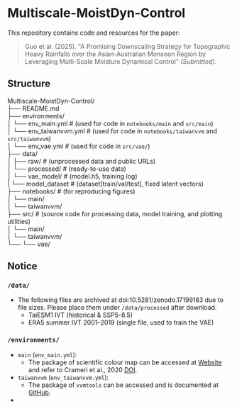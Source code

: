 # Multiscale-MoistDyn-Control

This repository contains code and resources for the paper:

> Guo et al. (2025). "A Promising Downscaling Strategy for Topographic Heavy Rainfalls over the Asian-Australian Monsoon Region by Leveraging Mutli-Scale Moisture Dynamical Control" *(Submitted)*.

## Structure
Multiscale-MoistDyn-Control/  
├── README.md  
├── environments/  
│   └── env_main.yml      # (used for code in `notebooks/main` and `src/main`)  
│   └── env_taiwanvvm.yml # (used for code in `notebooks/taiwanvvm` and `src/taiwanvvm`)  
│   └── env_vae.yml       # (used for code in `src/vae/`)  
├── data/  
│   ├── raw/              # (unprocessed data and public URLs)  
│   └── processed/        # (ready-to-use data)  
│   └── vae_model/        # (model.h5, training log)  
|       └── model_dataset # (dataset[train/val/test], fixed latent vectors)  
├── notebooks/            # (for reproducing figures)  
│   └── main/  
│   └── taiwanvvm/  
├── src/                  # (source code for processing data, model training, and plotting utilities)  
│   └── main/  
│   └── taiwanvvm/  
└── └── vae/  

## Notice
### `/data/`
- The following files are archived at doi:10.5281/zenodo.17199183 due to file sizes. Please place them under `/data/processed` after download.
  - TaiESM1 IVT (historical & SSP5-8.5)
  - ERA5 summer IVT 2001–2019 (single file, used to train the VAE) 
### `/environments/`
- `main` (`env_main.yml`):
  - The package of scientific colour map can be accessed at [Website](https://www.fabiocrameri.ch/colourmaps/) and refer to Crameri et al., 2020 [DOI](doi:10.1038/s41467-020-19160-7).
- `taiwanvvm` (`env_taiwanvvm.yml`):
  - The package of `vvmtools` can be accessed and is documented at [GitHub](https://github.com/Aaron-Hsieh-0129/VVMTools).
- 
